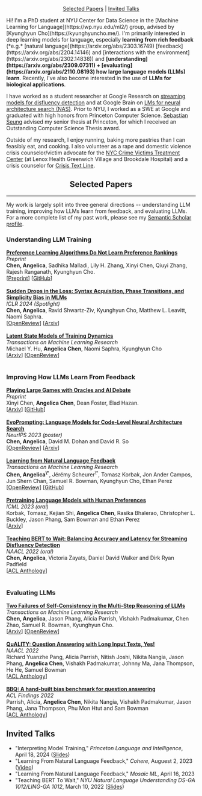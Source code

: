 <p align="center">
  <a href="#papers">Selected Papers</a> | <a href="#talks">Invited Talks</a>
</p>
Hi! I'm a PhD student at NYU Center for Data Science in the [Machine Learning for Language](https://wp.nyu.edu/ml2/) group, advised by [Kyunghyun Cho](https://kyunghyuncho.me/). I'm primarily interested in deep learning models for language, especially <b>learning from rich feedback</b> (*e.g.* [natural language](https://arxiv.org/abs/2303.16749) [feedback](https://arxiv.org/abs/2204.14146) and [interactions with the environment](https://arxiv.org/abs/2302.14838)) and <b>[understanding](https://arxiv.org/abs/2309.07311) + [evaluating](https://arxiv.org/abs/2110.08193) how large language models (LLMs) learn</b>. Recently, I've also become interested in the use of <b>LLMs for biological applications</b>.

I have worked as a student researcher at Google Research on [streaming models for disfluency detection](https://arxiv.org/abs/2205.00620) and at Google Brain on [LMs for neural architecture search (NAS)](https://arxiv.org/abs/2302.14838). Prior to NYU, I worked as a SWE at Google and graduated with high honors from Princeton Computer Science. [Sebastian Seung](https://www.cs.princeton.edu/people/profile/sseung) advised my senior thesis at Princeton, for which I received an Outstanding Computer Science Thesis award.

Outside of my research, I enjoy running, baking more pastries than I can feasibly eat, and cooking. I also volunteer as a rape and domestic violence crisis counselor/victim advocate for the [NYC Crime Victims Treatment Center](https://www.cvtcnyc.org/) (at Lenox Health Greenwich Village and Brookdale Hospital) and a crisis counselor for [Crisis Text Line](https://www.crisistextline.org/).

<h2 align="center" id="papers">
  Selected Papers
</h2>

* * *

My work is largely split into three general directions -- understanding LLM training, improving how LLMs learn from feedback, and evaluating LLMs. For a more complete list of my past work, please see my <a href="https://www.semanticscholar.org/author/Angelica-Chen/13336152">Semantic Scholar profile</a>. <br>

<h3>Understanding LLM Training</h3>
<b><u>Preference Learning Algorithms Do Not Learn Preference Rankings</u></b><br>
<i>Preprint</i><br>
<b>Chen, Angelica</b>, Sadhika Malladi, Lily H. Zhang, Xinyi Chen, Qiuyi Zhang, Rajesh Ranganath, Kyunghyun Cho.<br>
[<a href="https://github.com/angie-chen55/pref-learning-ranking-acc/blob/main/pref_learning_algs_do_not_learn_pref_rankings.pdf">Preprint</a>] [<a href="https://github.com/angie-chen55/pref-learning-ranking-acc/tree/main">GitHub</a>] <br>
<br>
<b><u>Sudden Drops in the Loss: Syntax Acquisition, Phase Transitions, and Simplicity Bias in MLMs</u></b><br>
<i>ICLR 2024 (Spotlight)</i><br>
<b>Chen, Angelica</b>, Ravid Shwartz-Ziv, Kyunghyun Cho, Matthew L. Leavitt, Naomi Saphra.<br>
[<a href="https://openreview.net/forum?id=MO5PiKHELW">OpenReview</a>] [<a href="https://arxiv.org/abs/2309.07311">Arxiv</a>] <br>
<br>
<b><u>Latent State Models of Training Dynamics</u></b><br>
<i>Transactions on Machine Learning Research</i><br>
Michael Y. Hu, <b>Angelica Chen</b>, Naomi Saphra, Kyunghyun Cho<br>
[<a href="https://arxiv.org/abs/2308.09543">Arxiv</a>] [<a href="https://openreview.net/forum?id=NE2xXWo0LF&referrer=%5BAuthor%20Console%5D(%2Fgroup%3Fid%3DTMLR%2FAuthors%23your-submissions)">OpenReview</a>]<br>
<br>

<h3>Improving How LLMs Learn From Feedback</h3>
<b><u>Playing Large Games with Oracles and AI Debate</u></b><br>
<i>Preprint</i><br>
Xinyi Chen, <b>Angelica Chen</b>, Dean Foster, Elad Hazan.<br>
[<a href="https://arxiv.org/abs/2312.04792">Arxiv</a>] [<a href="https://github.com/angie-chen55/alignment-game-public">GitHub</a>] <br>
<br>
<b><u>EvoPrompting: Language Models for Code-Level Neural Architecture Search</u></b><br>
<i>NeurIPS 2023 (poster)</i><br>
<b>Chen, Angelica</b>, David M. Dohan and David R. So<br>
[<a href="https://openreview.net/forum?id=ifbF4WdT8f">OpenReview</a>] [<a href="https://arxiv.org/abs/2302.14838">Arxiv</a>]<br>
<br>
<b><u>Learning from Natural Language Feedback</u></b><br>
<i>Transactions on Machine Learning Research</i><br>
<b>Chen, Angelica<sup>\*</sup></b>, Jérémy Scheurer<sup>\*</sup>, Tomasz Korbak, Jon Ander Campos, Jun Shern Chan, Samuel R. Bowman, Kyunghyun Cho, Ethan Perez<br>
[<a href="https://openreview.net/forum?id=xo3hI5MwvU">OpenReview</a>] [<a href="https://github.com/nyu-mll/ILF-for-code-generation">GitHub</a>]<br>
<br>
<b><u>Pretraining Language Models with Human Preferences</u></b><br>
<i>ICML 2023 (oral)</i><br>
Korbak, Tomasz, Kejian Shi, <b>Angelica Chen</b>, Rasika Bhalerao, Christopher L. Buckley, Jason Phang, Sam Bowman and Ethan Perez<br>
[<a href="https://arxiv.org/abs/2302.08582.pdf">Arxiv</a>]<br>
<br>
<b><u>Teaching BERT to Wait: Balancing Accuracy and Latency for Streaming Disfluency Detection</u></b><br>
<i>NAACL 2022 (oral)</i><br>
<b>Chen, Angelica</b>, Victoria Zayats, Daniel David Walker and Dirk Ryan Padfield<br>
[<a href="https://www.aclanthology.org/2022.naacl-main.60.pdf">ACL Anthology</a>]<br>
<br>

<h3>Evaluating LLMs</h3>
<b><u>Two Failures of Self-Consistency in the Multi-Step Reasoning of LLMs</u></b><br>
<i>Transactions on Machine Learning Research</i><br>
<b>Chen, Angelica</b>, Jason Phang, Alicia Parrish, Vishakh Padmakumar, Chen Zhao, Samuel R. Bowman, Kyunghyun Cho.<br> 
[<a href="https://arxiv.org/abs/2305.14279">Arxiv</a>] [<a href="https://openreview.net/forum?id=5nBqY1y96B">OpenReview</a>]<br>
<br>
<b><u>QuALITY: Question Answering with Long Input Texts, Yes!</u></b><br>
<i>NAACL 2022</i><br>
Richard Yuanzhe Pang, Alicia Parrish, Nitish Joshi, Nikita Nangia, Jason Phang, <b>Angelica Chen</b>, Vishakh Padmakumar, Johnny Ma, Jana Thompson, He He, Samuel Bowman<br>
[<a href="https://aclanthology.org/2022.naacl-main.391/">ACL Anthology</a>]<br>
<br>
<b><u>BBQ: A hand-built bias benchmark for question answering</u></b><br>
<i>ACL Findings 2022</i><br>
Parrish, Alicia, <b>Angelica Chen</b>, Nikita Nangia, Vishakh Padmakumar, Jason Phang, Jana Thompson, Phu Mon Htut and Sam Bowman<br>
[<a href="https://aclanthology.org/2022.findings-acl.165/">ACL Anthology</a>]<br>

<h2 id="talks">Invited Talks</h2>

*   "Interpreting Model Training," <i>Princeton Language and Intelligence</i>, April 18, 2024 (<a href="https://docs.google.com/presentation/d/1zyjPLBF1RyGCIxWPs_G81YdXAP2rgaCFksraiUZSDr0/edit?usp=sharing">Slides</a>)
*   "Learning From Natural Language Feedback," <i>Cohere</i>, Auguest 2, 2023 (<a href="https://www.youtube.com/watch?v=Ex2qCbZCIFI">Video</a>)
*   "Learning From Natural Language Feedback," <i>Mosaic ML</i>, April 16, 2023
*   "Teaching BERT To Wait," <i>NYU Natural Language Understanding DS-GA 1012/LING-GA 1012</i>, March 10, 2022 (<a href="https://docs.google.com/presentation/d/1kDJU-Ar03UWzeXlu4RzF04tFXc6v2ei6GV6VYqLvPus/edit?usp=sharing">Slides</a>)
